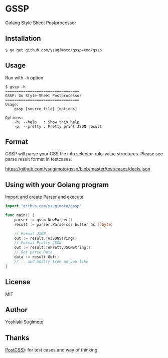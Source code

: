 # GSSP

Golang Style Sheet Postprocessor

## Installation

```
$ go get github.com/ysugimoto/gssp/cmd/gssp
```

## Usage

Run with `-h` option

```
$ gssp -h
=================================
GSSP: Go Style-Sheet Postprocessor
=================================
Usage:
    gssp [source_file] [options]

Options:
    -h, --help   : Show this help
    -p, --pretty : Pretty print JSON result
```

## Format

GSSP will parse your CSS file into selector-rule-value structures. Please see parse result format in testcases.

https://github.com/ysugimoto/gssp/blob/master/test/cases/decls.json

## Using with your Golang program

Import and create Parser and execute.

```Go
import "github.com/ysugimoto/gssp"

func main() {
    parser := gssp.NewParser()
    result := parser.Parse(css buffer as []byte)

    // Format JSON
    out := result.ToJSONString()
    // Format Pretty JSON
    out := result.ToPrettyJSONString()
    // Get parse Data
    data := result.Get()
    // .. and modify tree as you like
}
```

## License

MIT

## Author

Yoshiaki Sugimoto

## Thanks

[PostCSS)](https://github.com/postcss/postcss): for test cases and way of thinking

